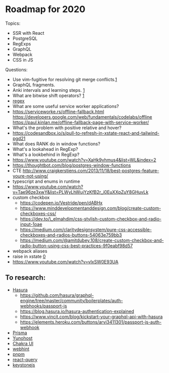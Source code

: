 # Roadmap for 2020

Topics:

- SSR with React
- PostgreSQL
- RegExps
- GraphQL
- Webpack
- CSS in JS

Questions:

- Use vim-fugitive for resolving git merge conflicts.[1](https://www.prodops.io/blog/solving-git-merge-conflicts-with-vim)
- GraphQL fragments.
- Anki intervals and learning steps. [1](https://www.youtube.com/watch?v=1XaJjbCSXT0)
- What are bitwise shift operators? [1](https://developer.mozilla.org/en-US/docs/Web/JavaScript/Reference/Operators/Bitwise_Operators#Left_shift)
- [regex](https://flaviocopes.com/javascript-regular-expressions)
- What are some useful service worker applications?
- https://serviceworke.rs/offline-fallback.html https://developers.google.com/web/fundamentals/codelabs/offline https://paul.kinlan.me/offline-fallback-page-with-service-worker/
- What's the problem with positive relative and hover?
- https://codesandbox.io/s/pull-to-refresh-in-xstate-react-and-tailwind-pgd21
- What does RANK do in window functions?
- What's a lookahead in RegExp?
- What's a lookbehind in RegExp?
- https://www.youtube.com/watch?v=XaHk9vhmus4&list=WL&index=2
- https://thoughtbot.com/blog/postgres-window-functions
- CTE http://www.craigkerstiens.com/2013/11/18/best-postgres-feature-youre-not-using/
- typescript and enums in runtime
- https://www.youtube.com/watch?v=Tae96ze3xwY&list=PLWyLhWujYzKfB2r_i0EuXXpZuY8GHuvLk
- custom checkbox
  - https://codepen.io/Vestride/pen/dABHx
  - https://www.minddevelopmentanddesign.com/blog/create-custom-checkboxes-css/
  - https://dev.to/\_elmahdim/css-stylish-custom-checkbox-and-radio-input-1oae
  - https://medium.com/claritydesignsystem/pure-css-accessible-checkboxes-and-radios-buttons-54063e759bb3
  - https://medium.com/@amitdubey.108/create-custom-checkbox-and-radio-button-using-css-best-practices-9f0eabf98d57
- webpack aliases
- raise in xstate [0](https://spectrum.chat/statecharts/general/understanding-the-actor-model~e5e5f114-c27e-4524-813d-c8af808987dd)
- https://www.youtube.com/watch?v=vlxSW0E93UA

## To research:

- [Hasura](https://hasura.io/)
  - https://github.com/hasura/graphql-engine/tree/master/community/boilerplates/auth-webhooks/passport-js
  - https://blog.hasura.io/hasura-authentication-explained
  - https://www.vincit.com/blog/kickstart-your-graphql-api-with-hasura
  - https://elements.heroku.com/buttons/arvi3411301/passport-js-auth-webhook
- [Prisma](https://www.prisma.io/)
- [Yunohost](https://yunohost.org/#/)
- [Chakra UI](https://chakra-ui.com/)
- [webhint](https://webhint.io/)
- [pnpm](https://pnpm.js.org/)
- [react-query](https://github.com/tannerlinsley/react-query)
- [keystonejs](https://www.keystonejs.com/)
